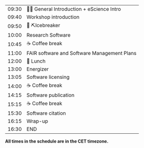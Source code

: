 <div class="row">
  <div class="col-md-6">
    <table class="table table-striped">
      <tr> <td>09:30</td>  <td>👋🏻 General Introduction + eScience Intro </td> </tr>
      <tr> <td>09:40</td>  <td>Workshop introduction </td> </tr>
      <tr> <td>09:50</td>  <td>🧊 ⛏️Icebreaker </td> </tr>
      <tr> <td>10:00</td>  <td>Research Software </td> </tr>
      <tr> <td>10:45</td>  <td>☕️ Coffee break </td> </tr>
      <tr> <td>11:00</td>  <td>FAIR software and Software Management Plans </td> </tr>
      <tr> <td>12:00</td>  <td>🍱 Lunch </td> </tr>
      <tr> <td>13:00</td>  <td>Energizer </td> </tr>
      <tr> <td>13:05</td>  <td>Software licensing </td> </tr>
      <tr> <td>14:00</td>  <td>☕️ Coffee break </td> </tr>
      <tr> <td>14:15</td>  <td>Software publication </td> </tr>
      <tr> <td>15:15</td>  <td>☕️ Coffee break </td> </tr>
      <tr> <td>15:30</td>  <td>Software citation </td> </tr>
      <tr> <td>16:15</td>  <td>Wrap-up</td> </tr>
      <tr> <td>16:30</td>  <td>END</td> </tr>
    </table>
  </div>
</div>

<p><b>All times in the schedule are in the CET timezone.</b></p>